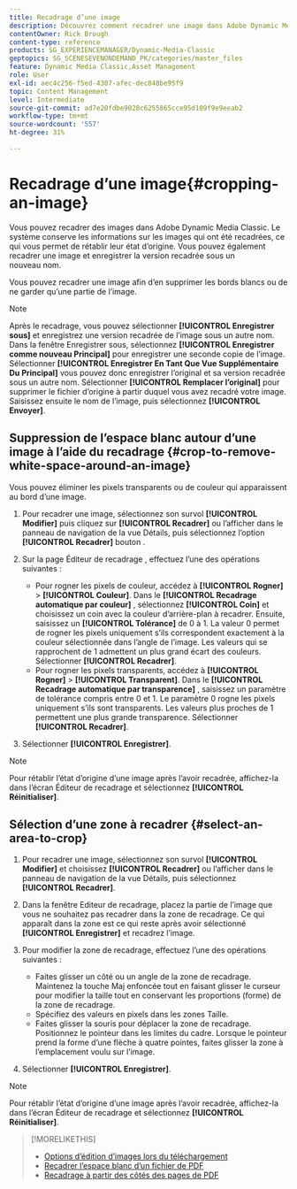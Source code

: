 ```yaml
---
title: Recadrage d’une image
description: Découvrez comment recadrer une image dans Adobe Dynamic Media Classic.
contentOwner: Rick Brough
content-type: reference
products: SG_EXPERIENCEMANAGER/Dynamic-Media-Classic
geptopics: SG_SCENESEVENONDEMAND_PK/categories/master_files
feature: Dynamic Media Classic,Asset Management
role: User
exl-id: aec4c256-f5ed-4307-afec-dec848be95f9
topic: Content Management
level: Intermediate
source-git-commit: ad7e20fdbe9028c6255865cce95d109f9e9eeab2
workflow-type: tm+mt
source-wordcount: '557'
ht-degree: 31%

---
```


# Recadrage d’une image{#cropping-an-image}

Vous pouvez recadrer des images dans Adobe Dynamic Media Classic. Le système conserve les informations sur les images qui ont été recadrées, ce qui vous permet de rétablir leur état d’origine. Vous pouvez également recadrer une image et enregistrer la version recadrée sous un nouveau nom.

Vous pouvez recadrer une image afin d’en supprimer les bords blancs ou de ne garder qu’une partie de l’image.

>[!NOTE]
>
>Après le recadrage, vous pouvez sélectionner **[!UICONTROL Enregistrer sous]** et enregistrez une version recadrée de l’image sous un autre nom. Dans la fenêtre Enregistrer sous, sélectionnez **[!UICONTROL Enregistrer comme nouveau Principal]** pour enregistrer une seconde copie de l’image. Sélectionner **[!UICONTROL Enregistrer En Tant Que Vue Supplémentaire Du Principal]** vous pouvez donc enregistrer l’original et sa version recadrée sous un autre nom. Sélectionner **[!UICONTROL Remplacer l’original]** pour supprimer le fichier d’origine à partir duquel vous avez recadré votre image. Saisissez ensuite le nom de l’image, puis sélectionnez **[!UICONTROL Envoyer]**.

## Suppression de l’espace blanc autour d’une image à l’aide du recadrage {#crop-to-remove-white-space-around-an-image}

Vous pouvez éliminer les pixels transparents ou de couleur qui apparaissent au bord d’une image.

1. Pour recadrer une image, sélectionnez son survol **[!UICONTROL Modifier]** puis cliquez sur **[!UICONTROL Recadrer]** ou l’afficher dans le panneau de navigation de la vue Détails, puis sélectionnez l’option **[!UICONTROL Recadrer]** bouton .
1. Sur la page Éditeur de recadrage , effectuez l’une des opérations suivantes :

   * Pour rogner les pixels de couleur, accédez à **[!UICONTROL Rogner]** > **[!UICONTROL Couleur]**. Dans le **[!UICONTROL Recadrage automatique par couleur]** , sélectionnez **[!UICONTROL Coin]** et choisissez un coin avec la couleur d’arrière-plan à recadrer. Ensuite, saisissez un **[!UICONTROL Tolérance]** de 0 à 1. La valeur 0 permet de rogner les pixels uniquement s’ils correspondent exactement à la couleur sélectionnée dans l’angle de l’image. Les valeurs qui se rapprochent de 1 admettent un plus grand écart des couleurs. Sélectionner **[!UICONTROL Recadrer]**.
   * Pour rogner les pixels transparents, accédez à **[!UICONTROL Rogner]** > **[!UICONTROL Transparent]**. Dans le **[!UICONTROL Recadrage automatique par transparence]** , saisissez un paramètre de tolérance compris entre 0 et 1. Le paramètre 0 rogne les pixels uniquement s’ils sont transparents. Les valeurs plus proches de 1 permettent une plus grande transparence. Sélectionner **[!UICONTROL Recadrer]**.

1. Sélectionner **[!UICONTROL Enregistrer]**.

>[!NOTE]
>
>Pour rétablir l’état d’origine d’une image après l’avoir recadrée, affichez-la dans l’écran Éditeur de recadrage et sélectionnez **[!UICONTROL Réinitialiser]**.

## Sélection d’une zone à recadrer {#select-an-area-to-crop}

1. Pour recadrer une image, sélectionnez son survol **[!UICONTROL Modifier]** et choisissez **[!UICONTROL Recadrer]** ou l’afficher dans le panneau de navigation de la vue Détails, puis sélectionnez **[!UICONTROL Recadrer]**.

1. Dans la fenêtre Editeur de recadrage, placez la partie de l’image que vous ne souhaitez pas recadrer dans la zone de recadrage. Ce qui apparaît dans la zone est ce qui reste après avoir sélectionné **[!UICONTROL Enregistrer]** et recadrez l’image.
1. Pour modifier la zone de recadrage, effectuez l’une des opérations suivantes :

   * Faites glisser un côté ou un angle de la zone de recadrage. Maintenez la touche Maj enfoncée tout en faisant glisser le curseur pour modifier la taille tout en conservant les proportions (forme) de la zone de recadrage.
   * Spécifiez des valeurs en pixels dans les zones Taille.
   * Faites glisser la souris pour déplacer la zone de recadrage. Positionnez le pointeur dans les limites du cadre. Lorsque le pointeur prend la forme d’une flèche à quatre pointes, faites glisser la zone à l’emplacement voulu sur l’image.

1. Sélectionner **[!UICONTROL Enregistrer]**.

>[!NOTE]
>
>Pour rétablir l’état d’origine d’une image après l’avoir recadrée, affichez-la dans l’écran Éditeur de recadrage et sélectionnez **[!UICONTROL Réinitialiser]**.

>[!MORELIKETHIS]
>
>* [Options d’édition d’images lors du téléchargement](image-editing-options-upload.md#image-editing-options-at-upload)
>* [Recadrer l’espace blanc d’un fichier de PDF](pdfs.md#cropping_white_space_from_a_pdf_file)
>* [Recadrage à partir des côtés des pages de PDF](pdfs.md#cropping_from_the_sides_of_pdf_pages)
